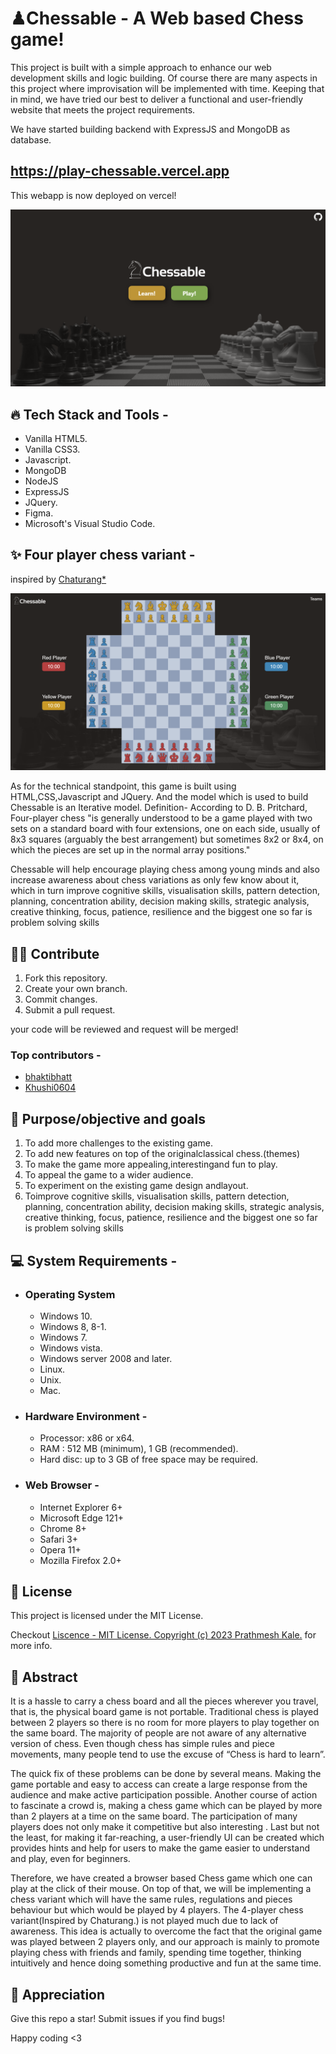 # ♟Chessable - A Web based Chess game!

This project is built with a simple approach to enhance our web development skills and logic
building. Of course there are many aspects in this project where improvisation will be implemented
with time. Keeping that in mind, we have tried our best to deliver a functional and user-friendly
website that meets the project requirements.  



We have started building backend with ExpressJS and MongoDB as database. 

## https://play-chessable.vercel.app

This webapp is now deployed on vercel!

![Chessable landing page](image-1.png)

## 🔥 Tech Stack and Tools - 
- Vanilla HTML5.
- Vanilla CSS3.
- Javascript.
- MongoDB
- NodeJS
- ExpressJS
- JQuery.
- Figma.
- Microsoft's Visual Studio Code.


## ✨ Four player chess variant -   
inspired by [Chaturang*](https://en.wikipedia.org/wiki/Chaturanga)  

![Four player chess](image.png)

As for the technical standpoint, this game is built using HTML,CSS,Javascript and JQuery. And the model which is used to build Chessable is an Iterative model.   Definition- According to D. B. Pritchard, Four-player chess "is generally understood to be a game played with two sets on a standard board with four extensions, one on each side, usually of 8x3 squares (arguably the best arrangement) but sometimes 8x2 or 8x4, on which the pieces are set up in the normal array positions."  

Chessable will help encourage playing chess among young minds and also increase awareness about chess variations as only few know about it, which in turn improve cognitive skills, visualisation skills, pattern detection, planning, concentration ability, decision making skills, strategic analysis, creative thinking, focus, patience, resilience and the biggest one so far is problem solving skills




## 🤝🏻 Contribute
1. Fork this repository.
1. Create your own branch.
1. Commit changes.
1. Submit a pull request.

your code will be reviewed and request will be merged!

### Top contributors - 
- [bhaktibhatt](https://bhaktibhatt.github.io)
- [Khushi0604](https://github.com/Khushi0604)

## 🎯 Purpose/objective and goals
1. To add more challenges to the existing game.
2. To add new features on top of the originalclassical chess.(themes)
3. To make the game more appealing,interestingand fun to play.
4. To appeal the game to a wider audience.
5. To experiment on the existing game design andlayout.
6. Toimprove cognitive skills, visualisation skills, pattern detection, planning, concentration ability, decision making skills, strategic analysis, creative thinking, focus, patience, resilience and the biggest one so far is problem solving skills

## 💻 System Requirements -
- ### Operating System
    - Windows 10.
    - Windows 8, 8-1.
    - Windows 7.
    - Windows vista.
    - Windows server 2008 and later.
    - Linux.
    - Unix. 
    - Mac.
- ### Hardware Environment -
    - Processor: x86 or x64.
    - RAM : 512 MB (minimum), 1 GB (recommended).
    - Hard disc: up to 3 GB of free space may be required.  
- ### Web Browser -
    - Internet Explorer 6+
    - Microsoft Edge 121+
    - Chrome 8+
    - Safari 3+
    - Opera 11+
    - Mozilla Firefox 2.0+

## 📝 License
This project is licensed under the MIT License.

Checkout [Liscence - MIT License. Copyright (c) 2023 Prathmesh Kale.](https://github.com/prathmesh-ka-github/Chessable/blob/main/LICENSE.md) for more info.

## 📌 Abstract
It is a hassle to carry a chess board and all the pieces wherever you travel, that is, the physical board game is not portable. Traditional chess is played between 2 players so there is no room for more players to play together on the same board. The majority of people are not aware of any alternative version of chess. Even though chess has simple rules and piece movements, many people tend to use the excuse of “Chess is hard to learn”.  

The quick fix of these problems can be done by several means. Making the game portable and easy to access can create a large response from the audience and make active participation possible. Another course of action to fascinate a crowd is, making a chess game which can be played by more than 2 players at a time on the same board. The participation of many players does not only make it competitive but also interesting . Last but not the least, for making it far-reaching, a user-friendly UI can be created which provides hints and help for users to make the game easier to understand and play, even for beginners.  

Therefore, we have created a browser based Chess game which one can play at the click of their mouse. On top of that, we will be implementing a chess variant which will have the same rules, regulations and pieces behaviour but which would be played by 4 players. The 4-player chess variant(Inspired by Chaturang.) is not played much due to lack of awareness. This idea is actually to overcome the fact that the original game was played between 2 players only, and our approach is mainly to promote playing chess with friends and family, spending time together, thinking intuitively and hence doing something productive and fun at the same time.  

## 💛 Appreciation
Give this repo a star! Submit issues if you find bugs! 

Happy coding <3 